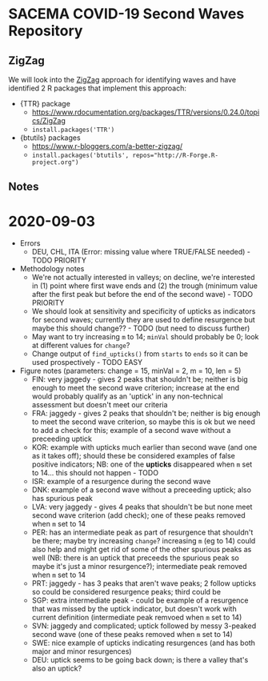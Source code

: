 # SACEMA COVID-19 Second Waves Repository

## ZigZag

We will look into the [ZigZag](https://school.stockcharts.com/doku.php?id=technical_indicators:zigzag) approach for identifying waves and have identified 2 R packages that implement this approach:

- {TTR} package
    - https://www.rdocumentation.org/packages/TTR/versions/0.24.0/topics/ZigZag
    - `install.packages('TTR')`
- {btutils} packages
    - https://www.r-bloggers.com/a-better-zigzag/
    - `install.packages('btutils', repos="http://R-Forge.R-project.org")`
    
## Notes

# 2020-09-03

- Errors
    - DEU, CHL, ITA (Error: missing value where TRUE/FALSE needed) - TODO PRIORITY
- Methodology notes
    - We're not actually interested in valleys; on decline, we're interested in (1) point where first wave ends and (2) the trough (minimum value after the first peak but before the end of the second wave) - TODO PRIORITY
    - We should look at sensitivity and specificity of upticks as indicators for second waves; currently they are used to define resurgence but maybe this should change?? - TODO (but need to discuss further)
    - May want to try increasing `m` to 14; `minVal` should probably be 0; look at different values for `change`?
    - Change output of `find_upticks()` from `starts` to `ends` so it can be used prospectively - TODO EASY
- Figure notes (parameters: change = 15, minVal = 2, m = 10, len = 5)
    - FIN: very jaggedy - gives 2 peaks that shouldn't be; neither is big enough to meet the second wave criterion; increase at the end would probably qualify as an 'uptick' in any non-technical assessment but doesn't meet our criteria
    - FRA: jaggedy - gives 2 peaks that shouldn't be; neither is big enough to meet the second wave criterion, so maybe this is ok but we need to add a check for this; example of a second wave without a preceeding uptick
    - KOR: example with upticks much earlier than second wave (and one as it takes off); should these be considered examples of false positive indicators; NB: one of the **upticks** disappeared when `m` set to 14... this should not happen - TODO
    - ISR: example of a resurgence during the second wave
    - DNK: example of a second wave without a preceeding uptick; also has spurious peak
    - LVA: very jaggedy - gives 4 peaks that shouldn't be but none meet second wave criterion (add check); one of these peaks removed when `m` set to 14
    - PER: has an intermediate peak as part of resurgence that shouldn't be there; maybe try increasing `change`? increasing `m` (eg to 14) could also help and might get rid of some of the other spurious peaks as well (NB: there is an uptick that preceeds the spurious peak so maybe it's just a minor resurgence?); intermediate peak removed when `m` set to 14
    - PRT: jaggedy - has 3 peaks that aren't wave peaks; 2 follow upticks so could be considered resurgence peaks; third could be 
    - SGP: extra intermediate peak - could be example of a resurgence that was missed by the uptick indicator, but doesn't work with current definition (intermediate peak remvoed when `m` set to 14)
    - SVN: jaggedy and complicated; uptick followed by messy 3-peaked second wave (one of these peaks removed when `m` set to 14)
    - SWE: nice example of upticks indicating resurgences (and has both major and minor resurgences)
    - DEU: uptick seems to be going back down; is there a valley that's also an uptick?
    